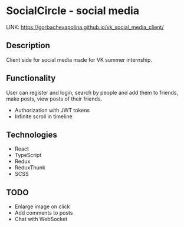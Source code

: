 # SocialCircle - social media
LINK: https://gorbachevapolina.github.io/vk_social_media_client/

## Description
Client side for social media made for VK summer internship. 

## Functionality
User can register and login, search by people and add them to friends, make posts, view posts of their friends.
* Authorization with JWT tokens
* Infinite scroll in timeline

## Technologies
* React
* TypeScript
* Redux
* ReduxThunk
* SCSS

## TODO
* Enlarge image on click
* Add comments to posts
* Chat with WebSocket
